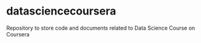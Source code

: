 # datasciencecoursera
Repository to store code and documents related to Data Science Course on Coursera
